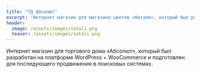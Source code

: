 ```yaml
---
title: "ТД Абсолют"
excerpt: "Интернет магазин для магазина цветов «Натали», который был разработан на платформе WordPress + WooCommerce."
header:
  image: /assets/images/natali.png
  teaser: /assets/images/natali.png
---
```


Интернет магазин для торгового дома «Абсолют», который был разработан на платформе WordPress + WooCommerce
и подготовлен для последующего продвижения в поисковых системах.
